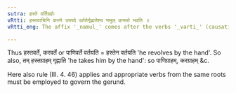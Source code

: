```yaml
---
sutra: हस्ते वर्तिग्रहोः
vRtti: हस्तवाचिनि करणे उपपदे वर्ततेर्गृह्णातेश्च णमुल् प्रत्ययो भवति ॥
vRtti_eng: The affix '_namul_' comes after the verbs '_varti_' (causative of _vrit_) and '_grah_', when a word denoting 'hand', in the Instrumental case, is in composition.

---
```

Thus हस्तवर्ते, करवर्ते or पाणिवर्ते वर्तयति = हस्तेन वर्तयति 'he revolves by the hand'. So also, तम् हस्तग्राहम् गृह्णाति 'he takes him by the hand': so पाणिग्राहम्, करग्राहम् &c.

Here also rule (III. 4. 46) applies and appropriate verbs from the same roots must be employed to govern the gerund.